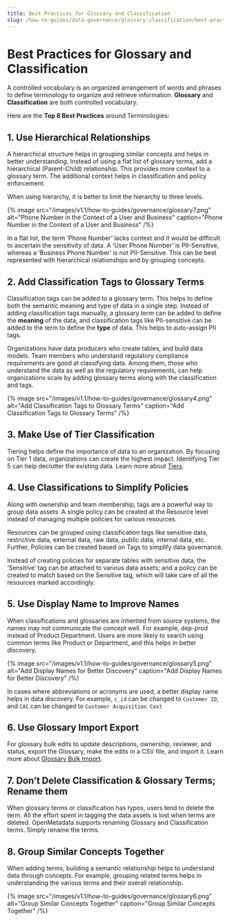 ```yaml
---
title: Best Practices for Glossary and Classification
slug: /how-to-guides/data-governance/glossary-classification/best-practices
---
```


# Best Practices for Glossary and Classification

A controlled vocabulary is an organized arrangement of words and phrases to define terminology to organize and retrieve information. **Glossary** and **Classification** are both controlled vocabulary.

Here are the **Top 8 Best Practices** around Terminologies:

## 1. Use Hierarchical Relationships

A hierarchical structure helps in grouping similar concepts and helps in better understanding. Instead of using a flat list of glossary terms, add a hierarchical (Parent-Child) relationship. This provides more context to a glossary term. The additional context helps in classification and policy enforcement.

When using hierarchy, it is better to limit the hierarchy to three levels.

{% image
src="/images/v1.1/how-to-guides/governance/glossary7.png"
alt="Phone Number in the Context of a User and Business"
caption="Phone Number in the Context of a User and Business"
/%}

In a flat list, the term ‘Phone Number’ lacks context and it would be difficult to ascertain the sensitivity of data. A ‘User Phone Number’ is PII-Sensitive, whereas a ‘Business Phone Number’ is not PII-Sensitive. This can be best represented with hierarchical relationships and by grouping concepts.

## 2. Add Classification Tags to Glossary Terms

Classification tags can be added to a glossary term. This helps to define both the semantic meaning and type of data in a single step. Instead of adding classification tags manually, a glossary term can be added to define the **meaning** of the data, and classification tags like PII-sensitive can be added to the term to define the **type** of data. This helps to auto-assign PII tags.

Organizations have data producers who create tables, and build data models. Team members who understand regulatory compliance requirements are good at classifying data. Among them, those who understand the data as well as the regulatory requirements, can help organizations scale by adding glossary terms along with the classification and tags.

{% image
src="/images/v1.1/how-to-guides/governance/glossary4.png"
alt="Add Classification Tags to Glossary Terms"
caption="Add Classification Tags to Glossary Terms"
/%}

## 3. Make Use of Tier Classification

Tiering helps define the importance of data to an organization. By focusing on Tier 1 data, organizations can create the highest impact. Identifying Tier 5 can help declutter the existing data. Learn more about [Tiers](/how-to-guides/data-governance/glossary-classification/tiers). 

## 4. Use Classifications to Simplify Policies

Along with ownership and team membership, tags are a powerful way to group data assets. A single policy can be created at the Resource level instead of managing multiple policies for various resources. 

Resources can be grouped using classification tags like sensitive data, restrictive data, external data, raw data, public data, internal data, etc. Further, Policies can be created based on Tags to simplify data governance.

Instead of creating policies for separate tables with sensitive data, the ‘Sensitive’ tag can be attached to various data assets; and a policy can be created to match based on the Sensitive tag, which will take care of all the resources marked accordingly.

## 5. Use Display Name to Improve Names

When classifications and glossaries are inherited from source systems, the names may not communicate the concept well. For example, dep-prod instead of Product Department. Users are more likely to search using common terms like Product or Department, and this helps in better discovery.

{% image
src="/images/v1.1/how-to-guides/governance/glossary5.png"
alt="Add Display Names for Better Discovery"
caption="Add Display Names for Better Discovery"
/%}

In cases where abbreviations or acronyms are used, a better display name helps in data discovery. For example, `c_id` can be changed to `Customer ID`, and `CAC` can be changed to `Customer Acquisition Cost`

## 6. Use Glossary Import Export

For glossary bulk edits to update descriptions, ownership, reviewer, and status, export the Glossary, make the edits in a CSV file, and import it. Learn more about [Glossary Bulk Import](/how-to-guides/data-governance/glossary-classification/import-glossary).

## 7. Don’t Delete Classification & Glossary Terms;  Rename them

When glossary terms or classification has typos, users tend to delete the term. All the effort spent  in tagging the data assets is lost when terms are deleted. OpenMetadata supports renaming Glossary and Classification terms. Simply rename the terms.

## 8. Group Similar Concepts Together

When adding terms, building a semantic relationship helps to understand data through concepts. For example, grouping related terms helps in understanding the various terms and their overall relationship.

{% image
src="/images/v1.1/how-to-guides/governance/glossary6.png"
alt="Group Similar Concepts Together"
caption="Group Similar Concepts Together"
/%}